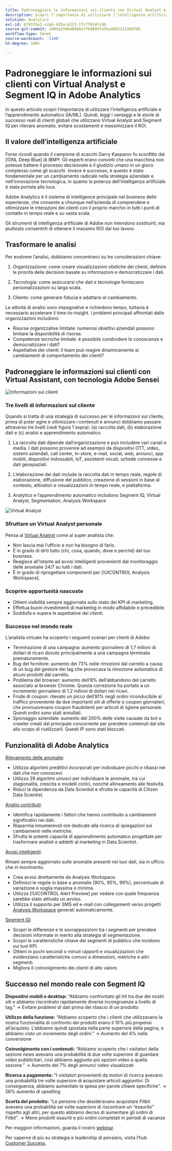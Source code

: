 ```yaml
---
title: Padroneggiare le informazioni sui clienti con Virtual Analyst e Segment IQ
description: Scopri l’importanza di utilizzare l’intelligenza artificiale e l’apprendimento automatico (IA/ML). Scopri i vantaggi e le storie di successo reali di clienti globali che utilizzano Virtual Analyst and Segment IQ per rilevare anomalie, evitare scostamenti e massimizzare il ROI.
solution: Analytics
exl-id: 6793fbe2-cdab-435a-b213-17cff814fc9b
source-git-commit: 2d0da239646660a7fb0895fa55a468131193bf0b
workflow-type: tm+mt
source-wordcount: '1100'
ht-degree: 100%

---
```


# Padroneggiare le informazioni sui clienti con Virtual Analyst e Segment IQ in Adobe Analytics

In questo articolo scopri l’importanza di utilizzare l’intelligenza artificiale e l’apprendimento automatico (IA/ML). Quindi, leggi i vantaggi e le storie di successo reali di clienti globali che utilizzano Virtual Analyst and Segment IQ per rilevare anomalie, evitare scostamenti e massimizzare il ROI.

## Il valore dell’intelligenza artificiale

Forse ricordi quando il campione di scacchi Garry Kasparov fu sconfitto dal [!DNL Deep Blue] di IBM®. Gli esperti erano convinti che una macchina non potesse battere il processo decisionale e il giudizio umano in un gioco complesso come gli scacchi. Invece è successo, e questo è stato fondamentale per un cambiamento radicale nella strategia aziendale e nell’innovazione tecnologica, in quanto la potenza dell’intelligenza artificiale è stata portata alla luce.

Adobe Analytics è il sistema di intelligence principale nel business delle esperienze, che consente a chiunque nell’azienda di comprendere e ottimizzare le interazioni dei clienti con il proprio marchio in tutti i punti di contatto in tempo reale e su vasta scala.

Gli strumenti di intelligenza artificiale di Adobe non intendono sostituirti, ma piuttosto consentirti di ottenere il massimo ROI dal tuo lavoro.

## Trasformare le analisi

Per evolvere l’analisi, dobbiamo concentrarci su tre considerazioni chiave:

1. Organizzazione: come creare visualizzazioni olistiche dei clienti, definire le priorità delle decisioni basate su informazioni e democratizzare i dati.

1. Tecnologia: come assicurarsi che dati e tecnologie forniscano personalizzazioni su larga scala.

1. Cliente: come generare fiducia e adattarsi al cambiamento.

Le attività di analisi sono impegnative e richiedono tempo, tuttavia è necessario accelerare il time-to-insight. I problemi principali affrontati dalle organizzazioni includono:

* Risorse organizzative limitate: numerosi obiettivi aziendali possono limitare la disponibilità di risorse.
* Competenze tecniche limitate: è possibile condividere le conoscenze e democratizzare i dati?
* Aspettative dei clienti: il team può reagire dinamicamente ai cambiamenti di comportamento dei clienti?

## Padroneggiare le informazioni sui clienti con Virtual Assistant, con tecnologia Adobe Sensei

![Informazioni sui clienti](assets/customer-intelligence.png)

### Tre livelli di informazioni sul cliente

Quando si tratta di una strategia di successo per le informazioni sul cliente, prima di poter agire e ottimizzare i contenuti e annunci dobbiamo passare attraverso tre livelli (vedi figura 1 sopra): (a) raccolta dati, (b) elaborazione dati e (c) analisi e apprendimento automatico.

1. La raccolta dati dipende dall’organizzazione e può includere vari canali e media. I dati possono provenire ad esempio da dispositivi OTT, video, sistemi aziendali, call center, in-store, e-mail, social, web, annunci, app mobili, dispositivi indossabili, IoT, assistenti vocali, schede connesse e dati geospaziali.

1. L’elaborazione dei dati include la raccolta dati in tempo reale, regole di elaborazione, diffusione del pubblico, creazione di sessioni in base al contesto, attivatori e visualizzazioni in tempo reale, e piattaforma.

1. Analytics e l’apprendimento automatico includono Segment IQ, Virtual Analyst, Segmentation, Analysis Workspace

![Virtual Analyst](assets/virtual-analysis.png)

### Sfruttare un Virtual Analyst personale

Pensa al [Virtual Analyst](https://experienceleague.adobe.com/docs/analytics/analyze/analysis-workspace/virtual-analyst/overview.html?lang=it) come al super analista che:

* Non lascia mai l’ufficio e non ha bisogno di farlo.
* È in grado di dirti tutto (chi, cosa, quando, dove e perché) del tuo business.
* Reagisce all’istante ad avvisi intelligenti provenienti dal monitoraggio delle anomalie 24/7 su tutti i dati.
* È in grado di riprogettare componenti per [!UICONTROL Analysis Workspace].

### Scoprire opportunità nascoste

* Ottieni visibilità sempre aggiornata sullo stato dei KPI di marketing.
* Effettua buoni investimenti di marketing in modo affidabile e prevedibile.
* Soddisfa e supera le aspettative dei clienti.

### Successo nel mondo reale

L’analista virtuale ha scoperto i seguenti scenari per clienti di Adobe:

* Terminazione di una campagna: aumento giornaliero di 1,7 milioni di dollari di ricavi dovuto principalmente a una campagna terminata prematuramente.
* Bug del fornitore: aumento del 73% nelle rimozioni dal carrello a causa di un bug del gestore dei tag che provocava la rimozione automatica di alcuni prodotti dal carrello.
* Problema del browser: aumento dell’8% dell’abbandono del carrello associato ai browser Chrome. Questa correzione ha portato a un incremento giornaliero di 1,2 milioni di dollari nei ricavi.
* Frode di coupon: rilevato un picco dell’81% negli ordini riconducibile al traffico proveniente da due importanti siti di offerte o coupon giornalieri, che promuovevano coupon fraudolenti per articoli di iigiene personale. Questi ordini sono stati annullati.
* Spionaggio aziendale: aumento del 200% delle visite causate da bot o crawler creati dal principale concorrente per prendere contenuti dal sito allo scopo di riutilizzarli. Questi IP sono stati bloccati.

## Funzionalità di Adobe Analytics

[Rilevamento delle anomalie](https://experienceleague.adobe.com/docs/analytics/analyze/analysis-workspace/virtual-analyst/anomaly-detection/anomaly-detection.html?lang=it):

* Utilizza algoritmi predittivi incorporati per individuare picchi e ribassi nei dati che non conoscevi.
* Utilizza 28 algoritmi univoci per individuare le anomalie, tra cui stagionalità, crescita e modelli ciclici, nonché allineamento alle festività.
* Riduci la dipendenza da Data Scientist e sfrutta le capacità di Citizen Data Scientist.

[Analisi contributi](https://experienceleague.adobe.com/docs/analytics/analyze/analysis-workspace/virtual-analyst/contribution-analysis/ca-tokens.html?lang=it):

* Identifica rapidamente i fattori che hanno contribuito a cambiamenti significativi nei dati.
* Risparmia innumerevoli ore dedicate alla ricerca di spiegazioni sui cambiamenti nelle metriche.
* Sfrutta le potenti capacità di apprendimento automatico progettate per trasformare analisti e addetti al marketing in Data Scientist.

[Avvisi intelligenti](https://experienceleague.adobe.com/docs/analytics/analyze/analysis-workspace/virtual-analyst/intelligent-alerts/intellligent-alerts.html?lang=it):

Rimani sempre aggiornato sulle anomalie presenti nei tuoi dati, sia in ufficio che in movimento.

* Crea avvisi direttamente da Analysis Workspace.
* Definisci le regole in base a anomalie (90%, 95%, 99%), percentuale di variazione e soglia massima o minima.
* Utilizza [!UICONTROL Alert Preview] per vedere con quale frequenza sarebbe stato attivato un avviso.
* Utilizza il supporto per SMS ed e-mail con collegamenti verso progetti [Analysis Workspace](https://experienceleague.adobe.com/docs/analytics/analyze/analysis-workspace/home.html?lang=it) generati automaticamente.

[Segment IQ](https://experienceleague.adobe.com/docs/analytics/analyze/analysis-workspace/segment-iq.html?lang=it):

* Scopri le differenze e le sovrapposizioni tra i segmenti per prendere decisioni informate in merito alla strategia di segmentazione.
* Scopri le caratteristiche chiave dei segmenti di pubblico che incidono sui tuoi KPI.
* Ottieni in pochi secondi o minuti rapporti e visualizzazioni che evidenziano caratteristiche comuni a dimensioni, metriche e altri segmenti.
* Migliora il coinvolgimento dei clienti di alto valore.

## Successo nel mondo reale con Segment IQ

**Dispositivi mobili e desktop:** “Abbiamo confrontato gli hit tra due dei nostri siti e abbiamo riscontrato rapidamente diverse incongruenze a livello di tag.” → Evitare problemi di dati prima del rilascio di un prodotto

**Utilizzo della funzione:** “Abbiamo scoperto che i clienti che utilizzavano la nostra funzionalità di confronto dei prodotti erano il 10% più propensi all’acquisto. L’abbiamo quindi spostata nella parte superiore della pagina, e abbiamo visto un incremento degli ordini.” → Aumento del 4% nella conversione

**Coinvolgimento con i contenuti:** “Abbiamo scoperto che i visitatori della sezione news avevano una probabilità di due volte superiore di guardare video pubblicitari, così abbiamo aggiunto più opzioni video a quella sezione.” → Aumento del 7% degli annunci video visualizzati

**Ricerca a pagamento:** “I visitatori provenienti da motori di ricerca avevano una probabilità tre volte superiore di acquistare articoli aggiuntivi. Di conseguenza, abbiamo aumentato la spesa per parole chiave specifiche”. → 56% aumento di upselling

**Scorta del prodotto:** “Le persone che desideravano acquistare Fitbit avevano una probabilità sei volte superiore di riscontrare un “esaurito” rispetto agli altri, per questo abbiamo deciso di aumentare gli ordini di Fitbit”. → Meno prodotti esauriti e più ordini completati in periodi di vacanze

Per maggiori informazioni, guarda il nostro [webinar](https://adobecustomersuccess.adobeconnect.com/pmetho6ivh68/).

Per saperne di più su strategia e leadership di pensiero, visita l’hub [Customer Success](https://experienceleague.adobe.com/docs/customer-success/customer-success/overview.html?lang=it).